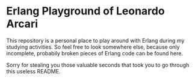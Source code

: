 # Erlang Playground of Leonardo Arcari

This repository is a personal place to play around with Erlang during my studying activities. So feel free to look somewhere else, because only incomplete, probabily broken pieces of Erlang code can be found here.

Sorry for stealing you those valuable seconds that took you to go through this useless README.